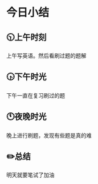 # 今日小结

## :clock1030:上午时刻

上午写英语。然后看刷过题的题解


## :clock430:下午时光

下午一直在复习刷过的题

## :clock11:夜晚时光

晚上进行刷题，发现有些题是真的难

## :pencil2:总结

明天就要笔试了加油

